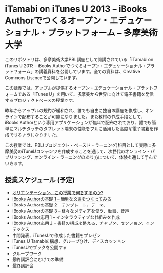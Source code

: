 iTamabi on iTunes U 2013 – iBooks Authorでつくるオープン・エデュケーショナル・プラットフォーム – 多摩美術大学
================

このリポジトリは、多摩美術大学PBL講座として開講されている「iTamabi on iTunes U 2013 – iBooks Authorでつくるオープン・エデュケーショナル・プラットフォーム」の講義資料を公開しています。全ての資料は、Creative Commons Lisenceで公開しています。

この講義では、アップルが提供するオープン・エデュケーショナル・プラットフォームである「iTunes U」を用いて、多摩美から世界に向けて電子書籍を発信するプロジェクトベースの授業です。

昨年からアップルの規約が緩和され、誰でも自由に独自の講座を作成し、オンラインで配布することが可能になりました。また教材の作成手段として、iBooks Authorという専用アプリケーションが無料で配布されており、誰でも簡単にマルチタッチのタブレット端末の性能をフルに活用した高度な電子書籍を作成できるようになりました。

この授業では、PBL(プロジェクト・ベースド・ラーニング)科目として実際に多摩美発のiTuneUコンテンツを作成することを通して、次世代のオンライン・パブリッシング、オンライン・ラーニングのあり方について、体験を通して学んでいきます。

## 授業スケジュール (予定)

* [オリエンテーション、この授業で何をするのか?](https://github.com/tado/tamabi_itamabi13/blob/master/itamabi130415.md)
* [iBooks Authorの基礎 1 – 簡単な文書をつくってみる](https://github.com/tado/tamabi_itamabi13/blob/master/itamabi130422.md)
* iBooks Authorの基礎 2 – テンプレート、テーマ、
* iBooks Authorの基礎 3 – 様々なメディアを使う、動画、音声
* iBooks Author応用 1 – インタラクティブな仕組みを作成
* iBooks Author応用 2 – 書籍の構成を整える、チャプタ、セクション、インデックス
* 中間発表、iTunesUで作成した書籍をプレゼン
* iTunes U Tamabiの構想、グループ分け、ディスカッション
* iTunesUでブックを公開する
* グループワーク
* 最終講評会にむけての準備
* 最終講評会
